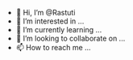 - 👋 Hi, I’m @Rastuti
- 👀 I’m interested in ...
- 🌱 I’m currently learning ...
- 💞️ I’m looking to collaborate on ...
- 📫 How to reach me ...

<!---
Rastuti/Rastuti is a ✨ special ✨ repository because its `README.md` (this file) appears on your GitHub profile.
You can click the Preview link to take a look at your changes.
--->
